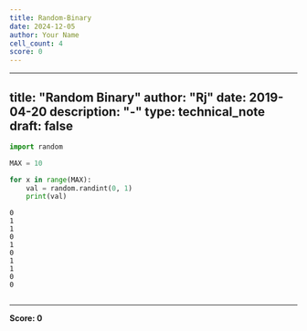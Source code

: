 ```yaml
---
title: Random-Binary
date: 2024-12-05
author: Your Name
cell_count: 4
score: 0
---
```


---
title: "Random Binary"
author: "Rj"
date: 2019-04-20
description: "-"
type: technical_note
draft: false
---

```python
import random
```


```python
MAX = 10

for x in range(MAX):
    val = random.randint(0, 1)
    print(val)
```

    0
    1
    1
    0
    1
    0
    1
    1
    0
    0



```python

```


---
**Score: 0**